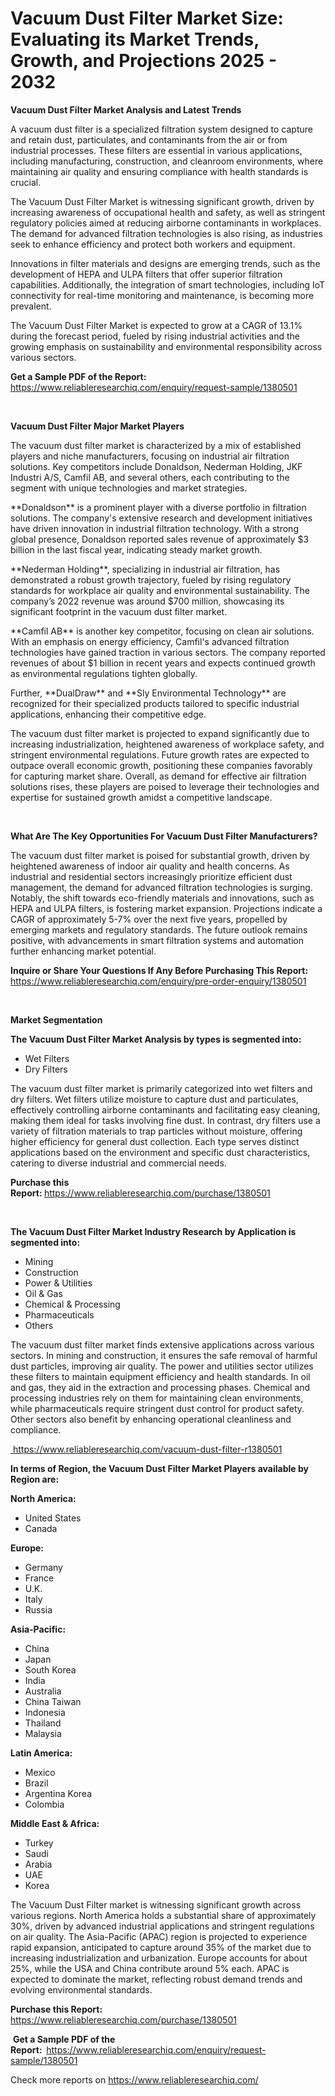 <p><h1>Vacuum Dust Filter Market Size: Evaluating its Market Trends, Growth, and Projections 2025 - 2032</h1></p><p><strong>Vacuum Dust Filter Market Analysis and Latest Trends</strong></p>
<p><p>A vacuum dust filter is a specialized filtration system designed to capture and retain dust, particulates, and contaminants from the air or from industrial processes. These filters are essential in various applications, including manufacturing, construction, and cleanroom environments, where maintaining air quality and ensuring compliance with health standards is crucial.</p><p>The Vacuum Dust Filter Market is witnessing significant growth, driven by increasing awareness of occupational health and safety, as well as stringent regulatory policies aimed at reducing airborne contaminants in workplaces. The demand for advanced filtration technologies is also rising, as industries seek to enhance efficiency and protect both workers and equipment.</p><p>Innovations in filter materials and designs are emerging trends, such as the development of HEPA and ULPA filters that offer superior filtration capabilities. Additionally, the integration of smart technologies, including IoT connectivity for real-time monitoring and maintenance, is becoming more prevalent.</p><p>The Vacuum Dust Filter Market is expected to grow at a CAGR of 13.1% during the forecast period, fueled by rising industrial activities and the growing emphasis on sustainability and environmental responsibility across various sectors.</p></p>
<p><strong>Get a Sample PDF of the Report:&nbsp;</strong> <a href="https://www.reliableresearchiq.com/enquiry/request-sample/1380501?utm_campaign=2926&utm_medium=2&utm_source=Github&utm_content=ia&utm_term=08042025&utm_id=vacuum-dust-filter">https://www.reliableresearchiq.com/enquiry/request-sample/1380501</a></p>
<p>&nbsp;</p>
<p><strong>Vacuum Dust Filter Major Market Players</strong></p>
<p><p>The vacuum dust filter market is characterized by a mix of established players and niche manufacturers, focusing on industrial air filtration solutions. Key competitors include Donaldson, Nederman Holding, JKF Industri A/S, Camfil AB, and several others, each contributing to the segment with unique technologies and market strategies.</p><p>**Donaldson** is a prominent player with a diverse portfolio in filtration solutions. The company's extensive research and development initiatives have driven innovation in industrial filtration technology. With a strong global presence, Donaldson reported sales revenue of approximately $3 billion in the last fiscal year, indicating steady market growth.</p><p>**Nederman Holding**, specializing in industrial air filtration, has demonstrated a robust growth trajectory, fueled by rising regulatory standards for workplace air quality and environmental sustainability. The company’s 2022 revenue was around $700 million, showcasing its significant footprint in the vacuum dust filter market.</p><p>**Camfil AB** is another key competitor, focusing on clean air solutions. With an emphasis on energy efficiency, Camfil's advanced filtration technologies have gained traction in various sectors. The company reported revenues of about $1 billion in recent years and expects continued growth as environmental regulations tighten globally.</p><p>Further, **DualDraw** and **Sly Environmental Technology** are recognized for their specialized products tailored to specific industrial applications, enhancing their competitive edge.</p><p>The vacuum dust filter market is projected to expand significantly due to increasing industrialization, heightened awareness of workplace safety, and stringent environmental regulations. Future growth rates are expected to outpace overall economic growth, positioning these companies favorably for capturing market share. Overall, as demand for effective air filtration solutions rises, these players are poised to leverage their technologies and expertise for sustained growth amidst a competitive landscape.</p></p>
<p>&nbsp;</p>
<p><strong>What Are The Key Opportunities For Vacuum Dust Filter Manufacturers?</strong></p>
<p><p>The vacuum dust filter market is poised for substantial growth, driven by heightened awareness of indoor air quality and health concerns. As industrial and residential sectors increasingly prioritize efficient dust management, the demand for advanced filtration technologies is surging. Notably, the shift towards eco-friendly materials and innovations, such as HEPA and ULPA filters, is fostering market expansion. Projections indicate a CAGR of approximately 5-7% over the next five years, propelled by emerging markets and regulatory standards. The future outlook remains positive, with advancements in smart filtration systems and automation further enhancing market potential.</p></p>
<p><strong>Inquire or Share Your Questions If Any Before Purchasing This Report:</strong> <a href="https://www.reliableresearchiq.com/enquiry/pre-order-enquiry/1380501?utm_campaign=2926&utm_medium=2&utm_source=Github&utm_content=ia&utm_term=08042025&utm_id=vacuum-dust-filter">https://www.reliableresearchiq.com/enquiry/pre-order-enquiry/1380501</a></p>
<p>&nbsp;</p>
<p><strong>Market Segmentation</strong></p>
<p><strong>The Vacuum Dust Filter Market Analysis by types is segmented into:</strong></p>
<p><ul><li>Wet Filters</li><li>Dry Filters</li></ul></p>
<p><p>The vacuum dust filter market is primarily categorized into wet filters and dry filters. Wet filters utilize moisture to capture dust and particulates, effectively controlling airborne contaminants and facilitating easy cleaning, making them ideal for tasks involving fine dust. In contrast, dry filters use a variety of filtration materials to trap particles without moisture, offering higher efficiency for general dust collection. Each type serves distinct applications based on the environment and specific dust characteristics, catering to diverse industrial and commercial needs.</p></p>
<p><strong>Purchase this Report:&nbsp;</strong><a href="https://www.reliableresearchiq.com/purchase/1380501?utm_campaign=2926&utm_medium=2&utm_source=Github&utm_content=ia&utm_term=08042025&utm_id=vacuum-dust-filter">https://www.reliableresearchiq.com/purchase/1380501</a></p>
<p>&nbsp;</p>
<p><strong>The Vacuum Dust Filter Market Industry Research by Application is segmented into:</strong></p>
<p><ul><li>Mining</li><li>Construction</li><li>Power & Utilities</li><li>Oil & Gas</li><li>Chemical & Processing</li><li>Pharmaceuticals</li><li>Others</li></ul></p>
<p><p>The vacuum dust filter market finds extensive applications across various sectors. In mining and construction, it ensures the safe removal of harmful dust particles, improving air quality. The power and utilities sector utilizes these filters to maintain equipment efficiency and health standards. In oil and gas, they aid in the extraction and processing phases. Chemical and processing industries rely on them for maintaining clean environments, while pharmaceuticals require stringent dust control for product safety. Other sectors also benefit by enhancing operational cleanliness and compliance.</p></p>
<p><a href="https://www.reliableresearchiq.com/vacuum-dust-filter-r1380501?utm_campaign=2926&utm_medium=2&utm_source=Github&utm_content=ia&utm_term=08042025&utm_id=vacuum-dust-filter">&nbsp;https://www.reliableresearchiq.com/vacuum-dust-filter-r1380501</a></p>
<p><strong>In terms of Region, the Vacuum Dust Filter Market Players available by Region are:</strong></p>
<p>
    <p> <strong> North America: </strong>
        <ul>
            <li>United States</li>
            <li>Canada</li>
        </ul>
        </p> 
    <p> <strong> Europe: </strong>
        <ul>
            <li>Germany</li>
            <li>France</li>
            <li>U.K.</li>
            <li>Italy</li>
            <li>Russia</li>
        </ul>
        </p> 
    <p> <strong> Asia-Pacific: </strong>
        <ul>
            <li>China</li>
            <li>Japan</li>
            <li>South Korea</li>
            <li>India</li>
            <li>Australia</li>
            <li>China Taiwan</li>
            <li>Indonesia</li>
            <li>Thailand</li>
            <li>Malaysia</li>
        </ul>
        </p> 
    <p> <strong> Latin America: </strong>
        <ul>
            <li>Mexico</li>
            <li>Brazil</li>
            <li>Argentina Korea</li>
            <li>Colombia</li>
        </ul>
        </p> 
    <p> <strong> Middle East & Africa: </strong>
        <ul>
            <li>Turkey</li>
            <li>Saudi</li>
            <li>Arabia</li>
            <li>UAE</li>
            <li>Korea</li>
        </ul>
    </p>
    </p>
<p><p>The Vacuum Dust Filter market is witnessing significant growth across various regions. North America holds a substantial share of approximately 30%, driven by advanced industrial applications and stringent regulations on air quality. The Asia-Pacific (APAC) region is projected to experience rapid expansion, anticipated to capture around 35% of the market due to increasing industrialization and urbanization. Europe accounts for about 25%, while the USA and China contribute around 5% each. APAC is expected to dominate the market, reflecting robust demand trends and evolving environmental standards.</p></p>
<p><strong>Purchase this Report: </strong><a href="https://www.reliableresearchiq.com/purchase/1380501?utm_campaign=2926&utm_medium=2&utm_source=Github&utm_content=ia&utm_term=08042025&utm_id=vacuum-dust-filter">https://www.reliableresearchiq.com/purchase/1380501</a></p>
<p>&nbsp;<strong>Get a Sample PDF of the Report:&nbsp;&nbsp;</strong><a href="https://www.reliableresearchiq.com/enquiry/request-sample/1380501?utm_campaign=2926&utm_medium=2&utm_source=Github&utm_content=ia&utm_term=08042025&utm_id=vacuum-dust-filter">https://www.reliableresearchiq.com/enquiry/request-sample/1380501</a></p>
<p><strong></strong></p>
<p>Check more reports on <a href="https://www.reliableresearchiq.com/?utm_campaign=2926&utm_medium=2&utm_source=Github&utm_content=ia&utm_term=08042025&utm_id=vacuum-dust-filter">https://www.reliableresearchiq.com/</a></p>